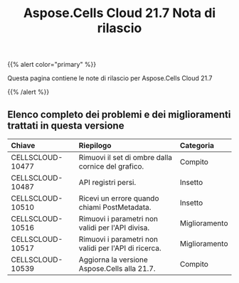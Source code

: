 ﻿---
title: Aspose.Cells Cloud 21.7 Nota di rilascio
second_title: Aspose.Cells Cloud Documen
type: docs
url: /it/aspose-cells-cloud-21-7-release-notes/
description: Aspose.Cells Cloud supporta Excel per creare, convertire, unire, dividere, proteggere, operare su oggetti interni e così via
weight: 65
---
{{% alert color="primary" %}} 

Questa pagina contiene le note di rilascio per Aspose.Cells Cloud 21.7

{{% /alert %}} 
## **Elenco completo dei problemi e dei miglioramenti trattati in questa versione**

|**Chiave**|**Riepilogo**|**Categoria**|
|:- |:- |:- |
|CELLSCLOUD-10477	| Rimuovi il set di ombre dalla cornice del grafico.| Compito|
|CELLSCLOUD-10487	| API registri persi.| Insetto|
|CELLSCLOUD-10510	| Ricevi un errore quando chiami PostMetadata.| Insetto|
|CELLSCLOUD-10516	| Rimuovi i parametri non validi per l'API divisa.| Miglioramento|
|CELLSCLOUD-10517	| Rimuovi i parametri non validi per l'API di ricerca.| Miglioramento|
|CELLSCLOUD-10539	| Aggiorna la versione Aspose.Cells alla 21.7.| Compito|



